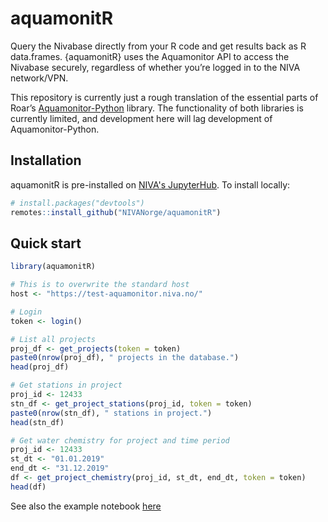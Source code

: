 aquamonitR
================

Query the Nivabase directly from your R code and get results back as R
data.frames. {aquamonitR} uses the Aquamonitor API to access the
Nivabase securely, regardless of whether you’re logged in to the NIVA
network/VPN.

This repository is currently just a rough translation of the essential
parts of Roar’s
[Aquamonitor-Python](https://github.com/NIVANorge/Aquamonitor-Python)
library. The functionality of both libraries is currently limited, and
development here will lag development of Aquamonitor-Python.

## Installation

aquamonitR is pre-installed on [NIVA's JupyterHub](https://jupyterhub.niva.no). To install locally:

``` r
# install.packages("devtools")
remotes::install_github("NIVANorge/aquamonitR")
```

## Quick start

```r
library(aquamonitR)

# This is to overwrite the standard host
host <- "https://test-aquamonitor.niva.no/"

# Login
token <- login()

# List all projects
proj_df <- get_projects(token = token)
paste0(nrow(proj_df), " projects in the database.")
head(proj_df)

# Get stations in project
proj_id <- 12433
stn_df <- get_project_stations(proj_id, token = token)
paste0(nrow(stn_df), " stations in project.")
head(stn_df)

# Get water chemistry for project and time period
proj_id <- 12433
st_dt <- "01.01.2019"
end_dt <- "31.12.2019"
df <- get_project_chemistry(proj_id, st_dt, end_dt, token = token)
head(df)
```

See also the example notebook
[here](https://nbviewer.jupyter.org/github/NIVANorge/aquamonitR/blob/main/examples/query_chem.ipynb)
